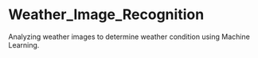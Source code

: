# Weather_Image_Recognition
Analyzing weather images to determine weather condition using Machine Learning.

